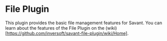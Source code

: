 File Plugin
============================

This plugin provides the basic file management features for Savant. You can learn about the features of the File Plugin on the (wiki)[https://github.com/inversoft/savant-file-plugin/wiki/Home].
